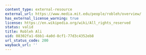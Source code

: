 ```yaml
---
content_type: external-resource
external_url: https://www.media.mit.edu/people/robleh/overview/
has_external_license_warning: true
license: https://en.wikipedia.org/wiki/All_rights_reserved
status: valid
title: Robleh Ali
uid: 08302fa1-6bb1-4a0d-8cf1-77d3c4352eb8
url_status_code: 200
wayback_url: ''
---
```

